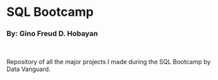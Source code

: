 # SQL Bootcamp 

### By: Gino Freud D. Hobayan

<br>

Repository of all the major projects I made during the SQL Bootcamp by Data Vanguard.




